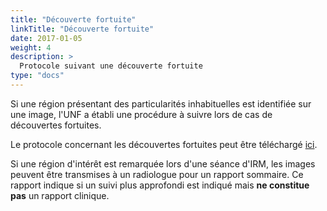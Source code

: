 ```yaml
---
title: "Découverte fortuite"
linkTitle: "Découverte fortuite"
date: 2017-01-05
weight: 4
description: >
  Protocole suivant une découverte fortuite
type: "docs"
---
```


Si une région présentant des particularités inhabituelles est identifiée sur une image, l'UNF a établi une procédure à suivre lors de cas de découvertes fortuites.

Le protocole concernant les découvertes fortuites peut être téléchargé [ici](../../../document/).

Si une région d'intérêt est remarquée lors d'une séance d'IRM, les images peuvent être transmises à un radiologue pour un rapport sommaire. Ce rapport indique si un suivi plus approfondi est indiqué mais **ne constitue pas** un rapport clinique.
